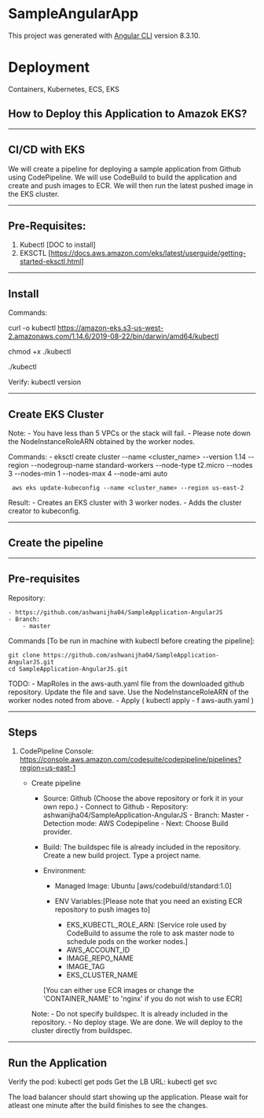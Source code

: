# SampleAngularApp

This project was generated with [Angular CLI](https://github.com/angular/angular-cli) version 8.3.10.

# Deployment
Containers, Kubernetes, ECS, EKS

## How to Deploy this Application to Amazok EKS?

---------------
CI/CD with EKS
---------------

We will create a pipeline for deploying a sample application from Github using CodePipeline.
We will use CodeBuild to build the application and create and push images to ECR.
We will then run the latest pushed image in the EKS cluster.


---------------
Pre-Requisites:
---------------
1. Kubectl [DOC to install]
2. EKSCTL [https://docs.aws.amazon.com/eks/latest/userguide/getting-started-eksctl.html]

--------
Install
--------
Commands:

   curl -o kubectl https://amazon-eks.s3-us-west-2.amazonaws.com/1.14.6/2019-08-22/bin/darwin/amd64/kubectl
   
   chmod +x ./kubectl
   
   ./kubectl

Verify: kubectl version


------------------
Create EKS Cluster
------------------

Note: 
    - You have less than 5 VPCs or the stack will fail.
    - Please note down the NodeInstanceRoleARN obtained by the worker nodes.

Commands:
	- eksctl create cluster --name <cluster_name> --version 1.14 --region <region> --nodegroup-name standard-workers 		--node-type t2.micro --nodes 3 --nodes-min 1 --nodes-max 4 --node-ami auto

	 aws eks update-kubeconfig --name <cluster_name> --region us-east-2


Result:
	- Creates an EKS cluster with 3 worker nodes.
	- Adds the cluster creator to kubeconfig.


-------------------
Create the pipeline
-------------------

--------------
Pre-requisites
--------------

Repository:

	- https://github.com/ashwanijha04/SampleApplication-AngularJS
	- Branch: 
		- master

Commands [To be run in machine with kubectl before creating the pipeline]:

    git clone https://github.com/ashwanijha04/SampleApplication-AngularJS.git
    cd SampleApplication-AngularJS.git

TODO:
    - MapRoles in the aws-auth.yaml file from the downloaded github repository. Update the file and save. Use the NodeInstanceRoleARN of the worker nodes noted from above.
    - Apply ( kubectl apply - f aws-auth.yaml )

-------------
Steps
--------------

1. CodePipeline Console: https://console.aws.amazon.com/codesuite/codepipeline/pipelines?region=us-east-1

    - Create pipeline
    	- Source: Github (Choose the above repository or fork it in your own repo.)
    			- Connect to Github
    			- Repository: ashwanijha04/SampleApplication-AngularJS
    			- Branch: Master
    			- Detection mode: AWS Codepipeline
    			- Next: Choose Build provider.

    	- Build:
    		The buildspec file is already included in the repository.
    		Create a new build project. Type a project name.


		- Environment:

			- Managed Image: Ubuntu [aws/codebuild/standard:1.0]

			- ENV Variables:[Please note that you need an existing ECR repository to push images to]
 
 				- EKS_KUBECTL_ROLE_ARN: [Service role used by CodeBuild to assume the role to ask master node to schedule pods on the worker nodes.]
 				- AWS_ACCOUNT_ID
 				- IMAGE_REPO_NAME
 				- IMAGE_TAG
 				- EKS_CLUSTER_NAME

 			[You can either use ECR images or change the 'CONTAINER_NAME' to 'nginx' if you do not wish to use ECR]


 		Note: 
 			- Do not specify buildspec. It is already included in the repository.
 			- No deploy stage. We are done. We will deploy to the cluster directly from buildspec.



------------------
Run the Application
------------------

Verify the pod: kubectl get pods
Get the LB URL: kubectl get svc

The load balancer should start showing up the application. Please wait for atleast one minute after the build finishes to see the changes.





